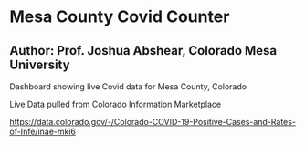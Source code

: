 # Mesa County Covid Counter

## Author: Prof. Joshua Abshear, Colorado Mesa University

Dashboard showing live Covid data for Mesa County, Colorado

Live Data pulled from Colorado Information Marketplace

https://data.colorado.gov/-/Colorado-COVID-19-Positive-Cases-and-Rates-of-Infe/inae-mki6
